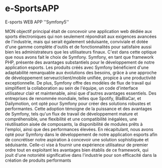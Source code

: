 # e-SportsAPP
 E-sports WEB APP ''Symfony5''
  
MON objectif principal était de concevoir une application web dédiée aux 
sports électroniques qui non seulement répondrait aux exigences avancées 
de l'industrie, mais qui serait également séduisante, conviviale et dotée d'une 
gamme complète d'outils et de fonctionnalités pour satisfaire aussi bien les 
administrateurs que les utilisateurs finaux. C'est dans cette optique que nous 
avons fait le choix de Symfony.
Symfony, en tant que framework PHP, présente des avantages substantiels 
pour le développement de notre application esports. Les produits créés avec 
Symfony bénéficient d'une adaptabilité remarquable aux évolutions des 
besoins, grâce à une approche de développement serveur/client/mobile 
unifiée, propice à une productivité exceptionnelle. De plus, Symfony offre des 
modèles de flux de travail qui simplifient la collaboration au sein de l'équipe, 
un code d'interface utilisateur clair et maintenable, ainsi que d'autres 
avantages essentiels.
Des entreprises de renommée mondiale, telles que Spotify, BlaBlaCar, et 
Dailymotion, ont opté pour Symfony pour créer des solutions robustes et 
performantes. Cette adoption témoigne de la puissance et des avantages de 
Symfony, tels qu'un flux de travail de développement mature et 
compréhensible, une flexibilité et une compatibilité inégalées, une 
réutilisation aisée de composants, la disponibilité de modules prêts à 
l'emploi, ainsi que des performances élevées.
En récapitulant, nous avons opté pour Symfony dans le développement de 
notre application esports afin de concrétiser notre aspiration à concevoir une 
solution sophistiquée et séduisante. Celle-ci vise à fournir une expérience 
utilisateur de premier ordre tout en exploitant les avantages bien établis de 
ce framework, qui jouit d'une notoriété significative dans l'industrie pour son 
efficacité dans la création de produits performants
